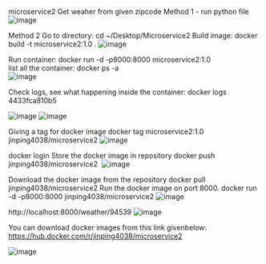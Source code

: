 microservice2
Get weaher from given zipcode
Method 1 - run python file
![image](https://user-images.githubusercontent.com/122847154/216264337-9a437b89-25bf-4790-9a06-d1b07580ae04.png)

Method 2
Go to directory: cd ~/Desktop/Microservice2 
Build image: docker build -t microservice2:1.0 . 
![image](https://user-images.githubusercontent.com/122847154/216264459-fb923283-9347-403f-9efb-7e11c39ef0bf.png)


Run container: docker run -d -p8000:8000 microservice2:1.0  
list all the container: docker ps -a  
![image](https://user-images.githubusercontent.com/122847154/216264519-e256e67d-155a-4d7a-a8e7-bf9972657870.png)


Check logs, see what happening inside the container:
docker logs 4433fca810b5

![image](https://user-images.githubusercontent.com/122847154/216264562-66646c62-f3a5-4e3b-ba67-2deebbd0b642.png)
![image](https://user-images.githubusercontent.com/122847154/216264589-afe80510-0405-48b0-843a-60ecf0543718.png)

Giving a tag for docker image
docker tag microservice2:1.0 jinping4038/microservice2
![image](https://user-images.githubusercontent.com/122847154/216264612-8596151d-5814-473b-8566-6f0d4b03eb6f.png)



docker login
Store the docker image in repository 
docker push jinping4038/microservice2 
![image](https://user-images.githubusercontent.com/122847154/216264636-ce464f84-e8f7-4d78-b57a-8ddcb56db14f.png)




Download the docker image from the repository
docker pull jinping4038/microservice2
Run the docker image on port 8000.
docker run -d -p8000:8000 jinping4038/microservice2
![image](https://user-images.githubusercontent.com/122847154/216264658-9ad76e09-439f-413f-bc04-5171843736af.png)

http://localhost:8000/weather/94539
![image](https://user-images.githubusercontent.com/122847154/216264696-91a011f5-5bb9-449f-867f-3e73564cdfd4.png)


You can download docker images from this link givenbelow:
https://hub.docker.com/r/jinping4038/microservice2

![image](https://user-images.githubusercontent.com/122847154/216264749-10ade469-86a7-47d0-b2cb-5013f0538080.png)






